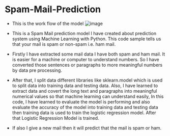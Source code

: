 # Spam-Mail-Prediction
* This is the work flow of the model 
![image](https://user-images.githubusercontent.com/76643106/223952081-a9d03388-ca3c-40e7-97b4-d58ad2ff11d5.png)

* This is a Spam Mail prediction model I have created  about prediction system using Machine Learning with Python. This code sample tells us that your mail is spam or non-spam i.e. ham mail. 
* Firstly I have extracted some mail data I have both spam and ham mail. It is easier for a machine or computer to understand numbers. So I have converted those sentences or paragraphs to more meaningful numbers by data pre processing. 
* After that, I split data different libraries like sklearn.model which is used to split data into training data and testing data. Also, I have learned to extract data and covert the long text and paragraphs into meaningful numerical values so that machine learning can understand easily, In this code, I have learned to evaluate the model is performing and also evaluate the accuracy of the model into training data and testing data then training data is used to train the logistic regression model. After that Logistic Regression Model is trained. 
* If also I give a new mail then it will predict that the mail is spam or ham.

